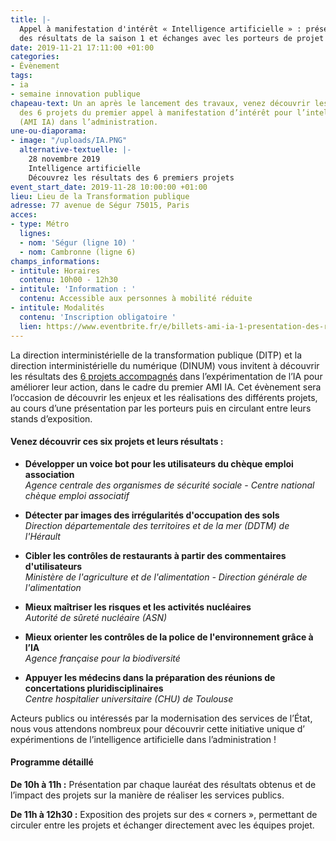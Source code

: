 ```yaml
---
title: |-
  Appel à manifestation d'intérêt « Intelligence artificielle » : présentation
  des résultats de la saison 1 et échanges avec les porteurs de projet - #SemaineIP
date: 2019-11-21 17:11:00 +01:00
categories:
- Évènement
tags:
- ia
- semaine innovation publique
chapeau-text: Un an après le lancement des travaux, venez découvrir les résultats
  des 6 projets du premier appel à manifestation d’intérêt pour l’intelligence artificielle
  (AMI IA) dans l’administration.
une-ou-diaporama:
- image: "/uploads/IA.PNG"
  alternative-textuelle: |-
    28 novembre 2019
    Intelligence artificielle
    Découvrez les résultats des 6 premiers projets
event_start_date: 2019-11-28 10:00:00 +01:00
lieu: Lieu de la Transformation publique
adresse: 77 avenue de Ségur 75015, Paris
acces:
- type: Métro
  lignes:
  - nom: 'Ségur (ligne 10) '
  - nom: Cambronne (ligne 6)
champs_informations:
- intitule: Horaires
  contenu: 10h00 - 12h30
- intitule: 'Information : '
  contenu: Accessible aux personnes à mobilité réduite
- intitule: Modalités
  contenu: 'Inscription obligatoire '
  lien: https://www.eventbrite.fr/e/billets-ami-ia-1-presentation-des-resultats-et-echanges-avec-les-laureats-78620041661
---
```


La direction interministérielle de la transformation publique (DITP) et la direction interministérielle du numérique (DINUM) vous invitent à découvrir les résultats des [6 projets accompagnés](https://www.etalab.gouv.fr/intelligence-artificielle-decouvrez-les-6-projets-laureats-de-lappel-a-manifestation-dinteret-ia) dans l’expérimentation de l’IA pour améliorer leur action, dans le cadre du premier AMI IA. Cet évènement sera l’occasion de découvrir les enjeux et les réalisations des différents projets, au cours d’une présentation par les porteurs puis en circulant entre leurs stands d’exposition.

#### Venez découvrir ces six projets et leurs résultats :

* **Développer un voice bot pour les utilisateurs du chèque emploi association** <br> 
*Agence centrale des organismes de sécurité sociale - Centre national chèque emploi associatif*

* **Détecter par images des irrégularités d'occupation des sols** <br> *Direction départementale des territoires et de la mer (DDTM) de l'Hérault*

* **Cibler les contrôles de restaurants à partir des commentaires d'utilisateurs** <br> 
*Ministère de l'agriculture et de l'alimentation - Direction générale de l'alimentation*

* **Mieux maîtriser les risques et les activités nucléaires** <br> 
*Autorité de sûreté nucléaire (ASN)*

* **Mieux orienter les contrôles de la police de l'environnement grâce à l’IA** <br> 
*Agence française pour la biodiversité*

* **Appuyer les médecins dans la préparation des réunions de concertations pluridisciplinaires** <br> 
*Centre hospitalier universitaire (CHU) de Toulouse*

Acteurs publics ou intéressés par la modernisation des services de l’État, nous vous attendons nombreux pour découvrir cette initiative unique d’ expérimentions de l’intelligence artificielle dans l’administration !

#### Programme détaillé

**De 10h à 11h :** Présentation par chaque lauréat des résultats obtenus et de l’impact des projets sur la manière de réaliser les services publics.

**De 11h à 12h30 :** Exposition des projets sur des « corners », permettant de circuler entre les projets et échanger directement avec les équipes projet.